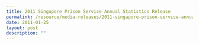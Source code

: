 ```yaml
---
title: 2011 Singapore Prison Service Annual Statistics Release
permalink: /resource/media-releases/2011-singapore-prison-service-annual-statistics-release
date: 2011-01-25
layout: post
description: ""
---
```

